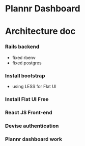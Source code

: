 Plannr Dashboard
================

# Architecture doc

### Rails backend
- fixed rbenv
- fixed postgres

### Install bootstrap
- using LESS for Flat UI

### Install Flat UI Free


### React JS Front-end


### Devise authentication


### Plannr dashboard work


